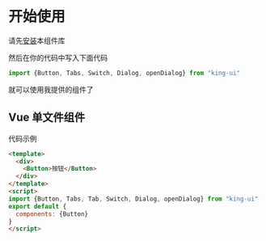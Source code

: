 # 开始使用
请先[安装](#/doc/install)本组件库

然后在你的代码中写入下面代码

```javascript
import {Button, Tabs, Switch, Dialog, openDialog} from "king-ui"
```

就可以使用我提供的组件了

## Vue 单文件组件

代码示例

```html
<template>
  <div>
    <Button>按钮</Button>
  </div>
</template>
<script>
import {Button, Tabs, Tab, Switch, Dialog, openDialog} from "king-ui"
export default {
  components: {Button}
}
</script>  
```